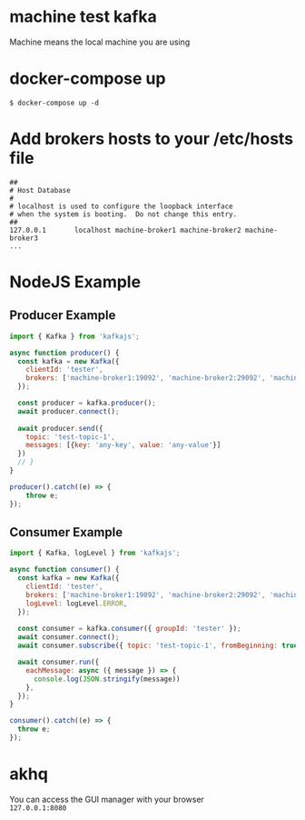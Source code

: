 # machine test kafka
Machine means the local machine you are using

# docker-compose up
```shell
$ docker-compose up -d
```

# Add brokers hosts to your /etc/hosts file
```
##
# Host Database
#
# localhost is used to configure the loopback interface
# when the system is booting.  Do not change this entry.
##
127.0.0.1       localhost machine-broker1 machine-broker2 machine-broker3
...
```
# NodeJS Example
## Producer Example
```js
import { Kafka } from 'kafkajs';

async function producer() {
  const kafka = new Kafka({
    clientId: 'tester',
    brokers: ['machine-broker1:19092', 'machine-broker2:29092', 'machine-broker3:39092'],
  });

  const producer = kafka.producer();
  await producer.connect();
  
  await producer.send({
    topic: 'test-topic-1', 
    messages: [{key: 'any-key', value: 'any-value'}]
  })
  // }
}

producer().catch((e) => {
    throw e;
});

```

## Consumer Example
```js
import { Kafka, logLevel } from 'kafkajs';

async function consumer() {
  const kafka = new Kafka({
    clientId: 'tester',
    brokers: ['machine-broker1:19092', 'machine-broker2:29092', 'machine-broker3:39092'],
    logLevel: logLevel.ERROR,
  });
  
  const consumer = kafka.consumer({ groupId: 'tester' });
  await consumer.connect();
  await consumer.subscribe({ topic: 'test-topic-1', fromBeginning: true });

  await consumer.run({
    eachMessage: async ({ message }) => {
      console.log(JSON.stringify(message))
    },
  });
}

consumer().catch((e) => {
  throw e;
});

```

# akhq
You can access the GUI manager with your browser  
`127.0.0.1:8080`